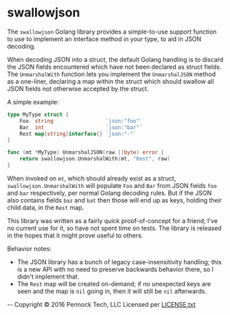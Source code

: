 swallowjson
===========

The `swallowjson` Golang library provides a simple-to-use support function to
use to implement an interface method in your type, to aid in JSON decoding.

When decoding JSON into a struct, the default Golang handling is to discard
the JSON fields encountered which have not been declared as struct fields.
The `UnmarshalWith` function lets you implement the `UnmarshalJSON` method as
a one-liner, declaring a map within the struct which should swallow all JSON
fields not otherwise accepted by the struct.

A simple example:

```go
type MyType struct {
	Foo  string                 `json:"foo"`
	Bar  int                    `json:"bar"`
	Rest map[string]interface{} `json:"-"`
}

func (mt *MyType) UnmarshalJSON(raw []byte) error {
	return swallowjson.UnmarshalWith(mt, "Rest", raw)
}
```

When invoked on `mt`, which should already exist as a struct,
`swallowjson.UnmarshalWith` will populate `Foo` and `Bar` from JSON fields
`foo` and `bar` respectively, per normal Golang decoding rules.  But if the
JSON also contains fields `baz` and `bat` then those will end up as keys,
holding their child data, in the `Rest` map.

This library was written as a fairly quick proof-of-concept for a friend; I've
no current use for it, so have not spent time on tests.  The library is
released in the hopes that it might prove useful to others.

Behavior notes:

* The JSON library has a bunch of legacy case-insensitivity handling; this is
  a new API with no need to preserve backwards behavior there, so I didn't
  implement that.
* The `Rest` map will be created on-demand; if no unexpected keys are seen and
  the map is `nil` going in, then it will still be `nil` afterwards.


--
Copyright © 2016 Pennock Tech, LLC
Licensed per [LICENSE.txt](./LICENSE.txt)
